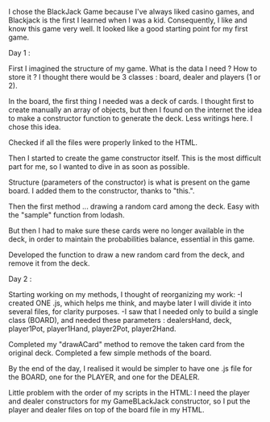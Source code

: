 I chose the BlackJack Game because I've always liked casino games, and Blackjack is the first I learned when I was a kid. Consequently, I like and know this game very well.
It looked like a good starting point for my first game.


Day 1 :


First I imagined the structure of my game.
What is the data I need ? How to store it ?
I thought there would be 3 classes : board, dealer and players (1 or 2).

In the board, the first thing I needed was a deck of cards. I thought first to create manually an array of objects, but then I found on the internet the idea to make a constructor function to generate the deck. Less writings here. I chose this idea.

Checked if all the files were properly linked to the HTML.

Then I started to create the game constructor itself. This is the most difficult part for me, so I wanted to dive in as soon as possible.

Structure (parameters of the constructor) is what is present on the game board. I added them to the constructor,  thanks to "this.".

Then the first method ... drawing a random card among the deck. Easy with the "sample" function from lodash.

But then I had to make sure these cards were no longer available in the deck, in order to maintain the probabilities balance, essential in this game.

Developed the function to draw a new random card from the deck, and remove it from the deck.

Day 2 :

Starting working on my methods, I thought of reorganizing my work:
-I created ONE .js, which helps me think, and maybe later I will divide it into several files, for clarity purposes.
-I saw that I needed only to build a single class (BOARD), and needed these parameters : dealersHand, deck, player1Pot, player1Hand, player2Pot, player2Hand.

Completed my "drawACard" method to remove the taken card from the original deck.
Completed a few simple methods of the board.

By the end of the day, I realised it would be simpler to have one .js file for the BOARD, one for the PLAYER, and one for the DEALER.

Little problem with the order of my scripts in the HTML: I need the player and dealer constructors for my GameBLackJack constructor, so I put the player and dealer files on top of the board file in my HTML.
